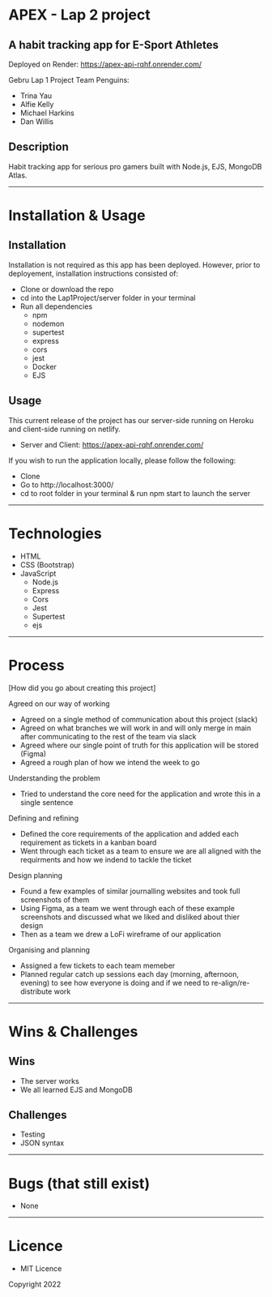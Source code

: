 # APEX - Lap 2 project
## A habit tracking app for E-Sport Athletes
Deployed on Render: https://apex-api-rqhf.onrender.com/

Gebru Lap 1 Project Team Penguins:
- Trina Yau
- Alfie Kelly
- Michael Harkins
- Dan Willis

## Description 
Habit tracking app for serious pro gamers built with Node.js, EJS, MongoDB Atlas.

---

# Installation & Usage

## Installation

Installation is not required as this app has been deployed. However, prior to deployement, installation instructions consisted of:

- Clone or download the repo
- cd into the Lap1Project/server folder in your terminal 
- Run all dependencies
  - npm
  - nodemon
  - supertest
  - express
  - cors
  - jest
  - Docker
  - EJS

## Usage

This current release of the project has our server-side running on Heroku and client-side running on netlify. 
  - Server and Client: https://apex-api-rqhf.onrender.com/

If you wish to run the application locally, please follow the following: 
- Clone
- Go to http://localhost:3000/
- cd to root folder in your terminal & run npm start to launch the server
---

# Technologies 

- HTML
- CSS (Bootstrap) 
- JavaScript 
  - Node.js
  - Express
  - Cors
  - Jest 
  - Supertest
  - ejs
---

# Process

[How did you go about creating this project]

Agreed on our way of working 
- Agreed on a single method of communication about this project (slack)
- Agreed on what branches we will work in and will only merge in main after communicating to the rest of the team via slack 
- Agreed where our single point of truth for this application will be stored (Figma) 
- Agreed a rough plan of how we intend the week to go 

Understanding the problem 
- Tried to understand the core need for the application and wrote this in a single sentence

Defining and refining  
- Defined the core requirements of the application and added each requirement as tickets in a kanban board  
- Went through each ticket as a team to ensure we are all aligned with the requirments and how we indend to tackle the ticket 

Design planning 
- Found a few examples of similar journalling websites and took full screenshots of them 
- Using Figma, as a team we went through each of these example screenshots and discussed what we liked and disliked about thier design 
- Then as a team we drew a LoFi wireframe of our application 

Organising and planning 
- Assigned a few tickets to each team memeber 
- Planned regular catch up sessions each day (morning, afternoon, evening) to see how everyone is doing and if we need to re-align/re-distribute work 

---

# Wins & Challenges

## Wins
- The server works
- We all learned EJS and MongoDB

## Challenges
- Testing
- JSON syntax

---

# Bugs (that still exist)
- None

---

# Licence 

- MIT Licence 

Copyright 2022

